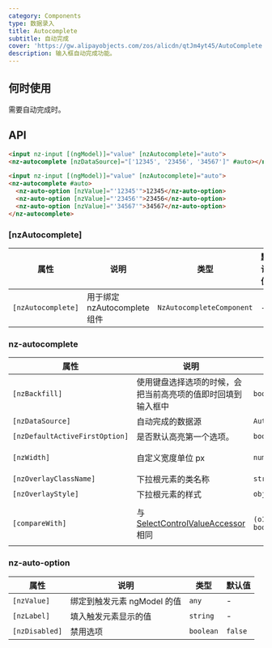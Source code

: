 ```yaml
---
category: Components
type: 数据录入
title: Autocomplete
subtitle: 自动完成
cover: 'https://gw.alipayobjects.com/zos/alicdn/qtJm4yt45/AutoComplete.svg'
description: 输入框自动完成功能。
---
```



## 何时使用

需要自动完成时。


## API

```html
<input nz-input [(ngModel)]="value" [nzAutocomplete]="auto">
<nz-autocomplete [nzDataSource]="['12345', '23456', '34567']" #auto></nz-autocomplete>
```

```html
<input nz-input [(ngModel)]="value" [nzAutocomplete]="auto">
<nz-autocomplete #auto>
  <nz-auto-option [nzValue]="'12345'">12345</nz-auto-option>
  <nz-auto-option [nzValue]="'23456'">23456</nz-auto-option>
  <nz-auto-option [nzValue]="'34567'">34567</nz-auto-option>
</nz-autocomplete>
```

### [nzAutocomplete]

| 属性               | 说明                         | 类型                      | 默认值 |
| ------------------ | ---------------------------- | ------------------------- | ------ |
| `[nzAutocomplete]` | 用于绑定 nzAutocomplete 组件 | `NzAutocompleteComponent` | -      |

### nz-autocomplete

| 属性                           | 说明                                                                                          | 类型                            | 默认值                          |
| ------------------------------ | --------------------------------------------------------------------------------------------- | ------------------------------- | ------------------------------- |
| `[nzBackfill]`                 | 使用键盘选择选项的时候，会把当前高亮项的值即时回填到输入框中                                  | `boolean`                       | `false`                         |
| `[nzDataSource]`               | 自动完成的数据源                                                                              | `AutocompleteDataSource`        | -                               |
| `[nzDefaultActiveFirstOption]` | 是否默认高亮第一个选项。                                                                      | `boolean`                       | `true`                          |
| `[nzWidth]`                    | 自定义宽度单位 px                                                                             | `number`                        | 触发元素宽度                    |
| `[nzOverlayClassName]`         | 下拉根元素的类名称                                                                            | `string`                        | -                               |
| `[nzOverlayStyle]`             | 下拉根元素的样式                                                                              | `object`                        | -                               |
| `[compareWith]`                | 与 [SelectControlValueAccessor](https://angular.cn/api/forms/SelectControlValueAccessor) 相同 | `(o1: any, o2: any) => boolean` | `(o1: any, o2: any) => o1===o2` |

### nz-auto-option

| 属性           | 说明                        | 类型      | 默认值  |
| -------------- | --------------------------- | --------- | ------- |
| `[nzValue]`    | 绑定到触发元素 ngModel 的值 | `any`     | -       |
| `[nzLabel]`    | 填入触发元素显示的值        | `string`  | -       |
| `[nzDisabled]` | 禁用选项                    | `boolean` | `false` |
